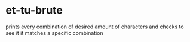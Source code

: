 # et-tu-brute
prints every combination of desired amount of characters and checks to see it it matches a specific combination
